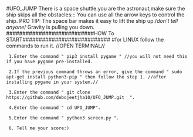 #UFO_JUMP
There is a space shuttle.you are the astronaut,make sure the ship skips all the obstacles:::
You can use all the arrow keys to control the ship.
PRO TIP: The space bar makes it easy to lift the ship up./*don’t tell anyone*/
Gravity is pulling you down.
###########################HOW To START###########################
 #for LINUX follow the commands to run it. //OPEN TERMINAL//
 
     1.Enter the command " pip3 install pygame " //you will not need this if you have pygame pre-installed.
     
     2.If the previous command throws an error, give the command " sudo apt-get install python3-pip " then follow the step 1. //after installing pygame in your system.//
     
     3.Enter the command " git clone https://github.com/debojeetjha10/UFO_JUMP.git  ".
     
     4.Enter the command " cd UFO_JUMP".
     
     5.Enter the command " python3 screen.py ".
     
     6. Tell me your score:)

